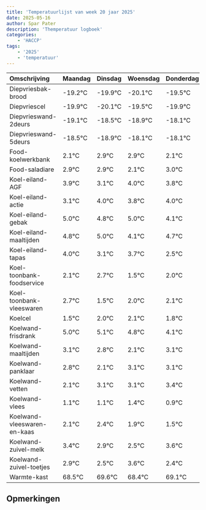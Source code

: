 ```yaml
---
title: 'Temperatuurlijst van week 20 jaar 2025'
date: 2025-05-16
author: Spar Pater
description: 'Themperatuur logboek'
categories:
    - 'HACCP'
tags:
    - '2025'
    - 'temperatuur'
---
```

|Omschrijving|Maandag|Dinsdag|Woensdag|Donderdag|Vrijdag|Zaterdag|Zondag|
|:---|:---|:---|:---|:---|:---|:---|:---|
|Diepvriesbak-brood|-19.2°C|-19.9°C|-20.1°C|-19.5°C|-19.9°C| | |
|Diepvriescel|-19.9°C|-20.1°C|-19.5°C|-19.9°C|-19.1°C| | |
|Diepvrieswand-2deurs|-19.1°C|-18.5°C|-18.9°C|-18.1°C|-18.1°C| | |
|Diepvrieswand-5deurs|-18.5°C|-18.9°C|-18.1°C|-18.1°C|-18.9°C| | |
|Food-koelwerkbank|2.1°C|2.9°C|2.9°C|2.1°C|3.0°C| | |
|Food-saladiare|2.9°C|2.9°C|2.1°C|3.0°C|2.8°C| | |
|Koel-eiland-AGF|3.9°C|3.1°C|4.0°C|3.8°C|4.0°C| | |
|Koel-eiland-actie|3.1°C|4.0°C|3.8°C|4.0°C|3.1°C| | |
|Koel-eiland-gebak|5.0°C|4.8°C|5.0°C|4.1°C|4.7°C| | |
|Koel-eiland-maaltijden|4.8°C|5.0°C|4.1°C|4.7°C|3.5°C| | |
|Koel-eiland-tapas|4.0°C|3.1°C|3.7°C|2.5°C|3.0°C| | |
|Koel-toonbank-foodservice|2.1°C|2.7°C|1.5°C|2.0°C|2.1°C| | |
|Koel-toonbank-vleeswaren|2.7°C|1.5°C|2.0°C|2.1°C|1.8°C| | |
|Koelcel|1.5°C|2.0°C|2.1°C|1.8°C|1.1°C| | |
|Koelwand-frisdrank|5.0°C|5.1°C|4.8°C|4.1°C|5.1°C| | |
|Koelwand-maaltijden|3.1°C|2.8°C|2.1°C|3.1°C|3.1°C| | |
|Koelwand-panklaar|2.8°C|2.1°C|3.1°C|3.1°C|3.4°C| | |
|Koelwand-vetten|2.1°C|3.1°C|3.1°C|3.4°C|2.9°C| | |
|Koelwand-vlees|1.1°C|1.1°C|1.4°C|0.9°C|0.5°C| | |
|Koelwand-vleeswaren-en-kaas|2.1°C|2.4°C|1.9°C|1.5°C|2.6°C| | |
|Koelwand-zuivel-melk|3.4°C|2.9°C|2.5°C|3.6°C|2.4°C| | |
|Koelwand-zuivel-toetjes|2.9°C|2.5°C|3.6°C|2.4°C|3.1°C| | |
|Warmte-kast|68.5°C|69.6°C|68.4°C|69.1°C|69.6°C| | |

## Opmerkingen


